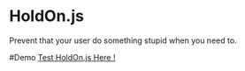 # HoldOn.js
Prevent that your user do something stupid when you need to.

#Demo
[Test HoldOn.js Here !](https://sdkcarlos.github.io/sites/holdon.html)
